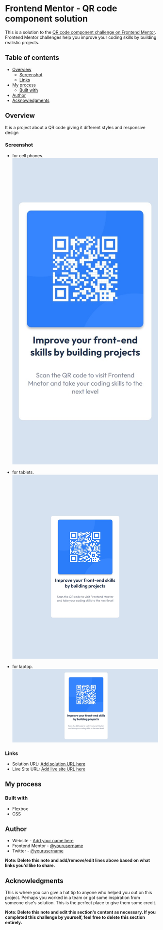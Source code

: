 # Frontend Mentor - QR code component solution

This is a solution to the [QR code component challenge on Frontend Mentor](https://www.frontendmentor.io/challenges/qr-code-component-iux_sIO_H). Frontend Mentor challenges help you improve your coding skills by building realistic projects. 

## Table of contents

- [Overview](#overview)
  - [Screenshot](#screenshot)
  - [Links](#links)
- [My process](#my-process)
  - [Built with](#built-with)
- [Author](#author)
- [Acknowledgments](#acknowledgments)


## Overview
It is a project about a QR code giving it different styles and responsive design

### Screenshot

- for cell phones.
![](./design/mobile-design.jpeg)

- for tablets.
![](./design/desktop-preview.jpeg)

- for laptop.
![](./design/desktop-desing.jpeg)


### Links

- Solution URL: [Add solution URL here](https://github.com/yerti/qr-code-component-main)
- Live Site URL: [Add live site URL here](https://yerti.github.io/qr-code-component-main/)

## My process

### Built with

- Flexbox
- CSS

## Author

- Website - [Add your name here](https://www.your-site.com)
- Frontend Mentor - [@yourusername](https://www.frontendmentor.io/profile/yourusername)
- Twitter - [@yourusername](https://www.twitter.com/yourusername)

**Note: Delete this note and add/remove/edit lines above based on what links you'd like to share.**

## Acknowledgments

This is where you can give a hat tip to anyone who helped you out on this project. Perhaps you worked in a team or got some inspiration from someone else's solution. This is the perfect place to give them some credit.

**Note: Delete this note and edit this section's content as necessary. If you completed this challenge by yourself, feel free to delete this section entirely.**
